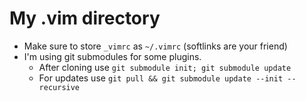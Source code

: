 My .vim directory
===

* Make sure to store ```_vimrc``` as ```~/.vimrc``` (softlinks are your friend)
* I'm using git submodules for some plugins.
  * After cloning use ```git submodule init; git submodule update```
  * For updates use ```git pull && git submodule update --init --recursive```
